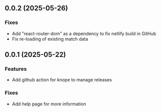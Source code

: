 ## 0.0.2 (2025-05-26)

### Fixes

- Add "react-router-dom" as a dependency to fix netlify build in GitHub
- Fix re-loading of existing match data

## 0.0.1 (2025-05-22)

### Features

- Add github action for knope to manage releases

### Fixes

- Add help page for more information
